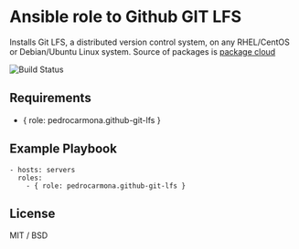 # Ansible role to Github GIT LFS

Installs Git LFS, a distributed version control system, on any RHEL/CentOS or Debian/Ubuntu Linux system. Source of packages is [package cloud](https://packagecloud.io/github/git-lfs/)

![Build Status](https://travis-ci.org/pedrocarmona/github-git-lfs.svg?branch=master)

## Requirements

- { role: pedrocarmona.github-git-lfs }

## Example Playbook

    - hosts: servers
      roles:
        - { role: pedrocarmona.github-git-lfs }

## License

MIT / BSD
